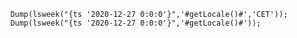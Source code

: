 ```luceescript+trycf
	Dump(lsweek("{ts '2020-12-27 0:0:0'}",'#getLocale()#','CET'));
	Dump(lsweek("{ts '2020-12-27 0:0:0'}",'#getLocale()#'));
```

